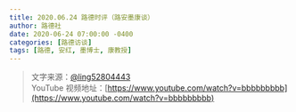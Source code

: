 ```yaml
---
title: 2020.06.24 路德时评（路安墨康谈）
author: 路德社
date: 2020-06-24 07:00:00 -0400
categories: [路德访谈]
tags: [路德, 安红, 墨博士, 康教授]
---
```


> 文字来源：[@ling52804443](https://twitter.com/ling52804443)  
> YouTube 视频地址：[https://www.youtube.com/watch?v=bbbbbbbbb](https://www.youtube.com/watch?v=bbbbbbbbb)
